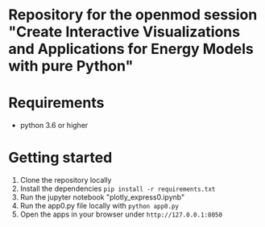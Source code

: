 # Repository for the openmod session "Create Interactive Visualizations and Applications for Energy Models with pure Python"

# Requirements

* python 3.6 or higher

# Getting started

1. Clone the repository locally
2. Install the dependencies `pip install -r requirements.txt`
3. Run the jupyter notebook "plotly_express0.ipynb"
4. Run the app0.py file locally with `python app0.py`
5. Open the apps in your browser under `http://127.0.0.1:8050`
